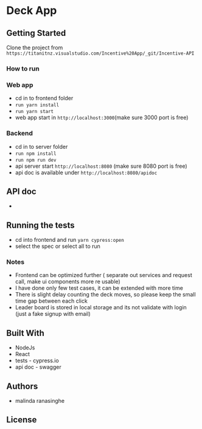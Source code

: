 # Deck App

## Getting Started

Clone the project from ``https://titanitnz.visualstudio.com/Incentive%20App/_git/Incentive-API``


### How to run


### Web app
 - cd in to frontend folder
 - ```run yarn install```
 - ```run yarn start```
 - web app start in ```http://localhost:3000```(make sure 3000 port is free)

 ### Backend 
 - cd in to server folder
 - ```run npm install```
 - ```run npm run dev ```
 - api server start ```http://localhost:8080``` (make sure 8080 port is free)
 - api doc is available under ```http://localhost:8080/apidoc```

## API doc
 - 
## Running the tests

 - cd into frontend and run `yarn cypress:open`
 - select the spec or select all to run


### Notes
- Frontend can be optimized further ( separate out services and request call, make ui components more re usable)
- I have done only few test cases, it can be extended with more time
- There is slight delay counting the deck moves, so please keep the small time gap between each click
- Leader board is stored in local storage and its not validate with login (just a fake signup with email)

## Built With
- NodeJs
- React 
- tests - cypress.io
- api doc - swagger


## Authors
- malinda ranasinghe
## License














































































































































































































































































































































































































































































































































































































































































































































































































































































































































































































































































































































































































































































































































































































































































































































































































































































































































































































































































































































































































































